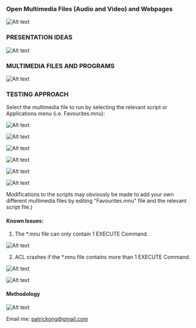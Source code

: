 ### Open Multimedia Files (Audio and Video) and Webpages ###

![Alt text](http://173.0.133.251/images/GitHub/multimedia1.jpg "Integrate with Multimedia Files")




### PRESENTATION IDEAS ###

![Alt text](http://173.0.133.251/images/GitHub/multimedia3.jpg "Creativity, Collaboration and Results")




### MULTIMEDIA FILES AND PROGRAMS ###

![Alt text](http://173.0.133.251/images/GitHub/MultimediaPrograms.jpg "Possible Multimedia Files")



### TESTING APPROACH ###

Select the multimedia file to run by selecting the relevant script or Applications menu (i.e. Favourites.mnu):

![Alt text](http://173.0.133.251/images/GitHub/mnu0.jpg "Play the multimedia file via script")

![Alt text](http://173.0.133.251/images/GitHub/mnu1.jpg "Play the multimedia file via script")

![Alt text](http://173.0.133.251/images/GitHub/mnu2.jpg "Play the multimedia file via script")

![Alt text](http://173.0.133.251/images/GitHub/mnu3.jpg "Play the multimedia file via script")

![Alt text](http://173.0.133.251/images/GitHub/mnu4.jpg "Play the multimedia file via script")

![Alt text](http://173.0.133.251/images/GitHub/mnu5.jpg "Play the multimedia file via script")

Modifications to the scripts may obviously be made to add your own different multimedia files by editing "Favourites.mnu" file and the relevant script file.)




#### Known Issues: ####

1)  The *.mnu file can only contain 1 EXECUTE Command.  

![Alt text](http://173.0.133.251/images/GitHub/Execute1.jpg "mnu file only contain 1 EXECUTE Command")

2)  ACL crashes if the *.mnu file contains more than 1 EXECUTE Command.  

![Alt text](http://173.0.133.251/images/GitHub/Execute2.jpg "mnu file contains more than 1 EXECUTE Command")

![Alt text](http://173.0.133.251/images/GitHub/Execute2Crash.jpg "mnu file contains more than 1 EXECUTE Command")



#### Methodology ####

![Alt text](http://173.0.133.251/images/GitHub/use-methodology.gif "How I Work")

Email me: patrickong@gmail.com
